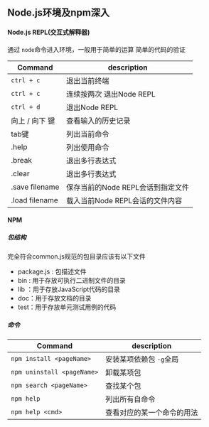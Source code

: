 ## Node.js环境及npm深入

#### Node.js REPL(交互式解释器)

通过 `node`命令进入环境，一般用于简单的运算 简单的代码的验证

| Command        | description                       |
| -------------- | --------------------------------- |
| `ctrl + c`     | 退出当前终端                      |
| `ctrl + c`     | 连续按两次 退出Node REPL          |
| `ctrl + d`     | 退出Node REPL                     |
| 向上 / 向下 键 | 查看输入的历史记录                |
| tab键          | 列出当前命令                      |
| .help          | 列出使用命令                      |
| .break         | 退出多行表达式                    |
| .clear         | 退出多行表达式                    |
| .save filename | 保存当前的Node REPL会话到指定文件 |
| .load filename | 载入当前Node REPL会话的文件内容   |



#### NPM

##### 包结构 

完全符合common.js规范的包目录应该有以下文件

- package.js : 包描述文件
- bin : 用于存放可执行二进制文件的目录
- lib ：用于存放JavaScript代码的目录
- doc：用于存放文档的目录
- test：用于存放单元测试用例的代码





##### 命令

| Command                    | description                |
| -------------------------- | -------------------------- |
| `npm install <pageName>`   | 安装某项依赖包 `-g`全局    |
| `npm uninstall <pageName>` | 卸载某项包                 |
| `npm search <pageName>`    | 查找某个包                 |
| `npm help`                 | 列出所有自命令             |
| `npm help <cmd>`           | 查看对应的某一个命令的用法 |

